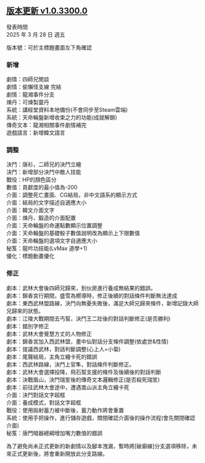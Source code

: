 ## [版本更新 v1.0.3300.0](https://store.steampowered.com/news/app/1859910/view/527590540141658240?l=tchinese)

發表時間  
2025 年 3 月 28 日 週五

版本號：可於主標題畫面左下角確認

### 新增

劇情：四師兄閒談  
劇情：偷懶怪支線 完結  
劇情：龍湘事件分支  
煉丹：可煉製靈丹  
系統：講經堂資料本地備份(不會同步至Steam雲端)  
系統：天命輪盤新增收束之力的功能(成就解鎖)  
傳奇文本：龍湘相關事件劇情補完  
遊戲語言：新增韓文語言  


### 調整

決鬥：唐衫，二師兄的決鬥立繪  
決鬥：新增部分決鬥中敵人技能  
戰役：HP的顏色區分  
數值：貢獻度的最小值為-200  
介面：調整死亡畫面、CG結局，非中文語系的顯示方式  
介面：結局的文字描述自適應大小  
介面：韓文介面文字  
介面：煉丹、鍛造的介面配置  
介面：天命輪盤的命運點數顯示位置調整  
介面：天命輪盤的基礎骰子數值說明改為顯示上下限數值  
介面：天命輪盤的選項文字自適應大小  
秘笈：龍吟功技能(LvMax 道學+1)  
優化：標題動畫優化  


### 修正

劇本：武林大會後四師兄歸來，到伙房進行養成無結果的錯誤。  
劇本：錦香宮行期間，盛雪為嚮導時，修正後續的對話條件判斷無法達成  
劇本：東西武林盟路線，決鬥向無憂失敗後，滿足大師兄歸來條件，新增記錄大師兄歸來的狀態。  
劇本：江陵大戰期間去丐幫，決鬥王二壯後的對話判斷修正(是否勝利)  
劇本：錯別字修正  
劇本：武林大會覺慧方丈的人物修正  
劇本：錦香宮加入西武林盟，畫中仙對話分支條件調整(依處世&性情)  
劇本：提議西武林，對話判斷調整(心上人=小菊)  
劇本：尾聲結局，主角立繪卡死的錯誤  
劇本：西武林路線，決鬥上官隼，對話條件判斷修正。  
劇本：武林大會選擇投降，飛石幫支援的條件及後續後的對話判斷  
劇本：決戰眉山，決鬥瑞笙後的傳奇文本邏輯修正(是否殺死瑞笙)  
劇本：前往武林大會途中，遭遇嵩山派主角立繪卡死  
介面：決鬥對話文字超框  
介面：養成模式，對話文字超框  
戰役：使用拋射蓄力被中斷後，蓄力動作將會重置  
系統：使用手把操作，進行儲存遊戲，關閉確認介面後的操作流程(會先關閉確認介面)  
秘笈：唐門暗器總綱增加嘴力數值的錯誤  


為了避免尚未正式更新的新劇情以及腳本洩漏，暫時將[破廟線]分支選項移除，未來正式更新後，將會重新開放此分支路線。